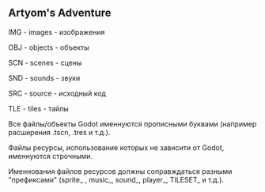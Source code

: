 
## Artyom's Adventure

IMG - images - изображения

OBJ - objects - объекты

SCN - scenes - сцены

SND - sounds  - звуки

SRC - source - исходный код

TLE - tiles - тайлы

Все файлы/объекты Godot именнуются прописными буквами (например расширения .tscn, .tres и т.д.).

Файлы ресурсы, использование которых не зависити от Godot, именнуются строчными.

Именнования файлов ресурсов должны соправждаться разными "префиксами" (sprite_ , music_, sound_, player_, TILESET_ и т.д.).
